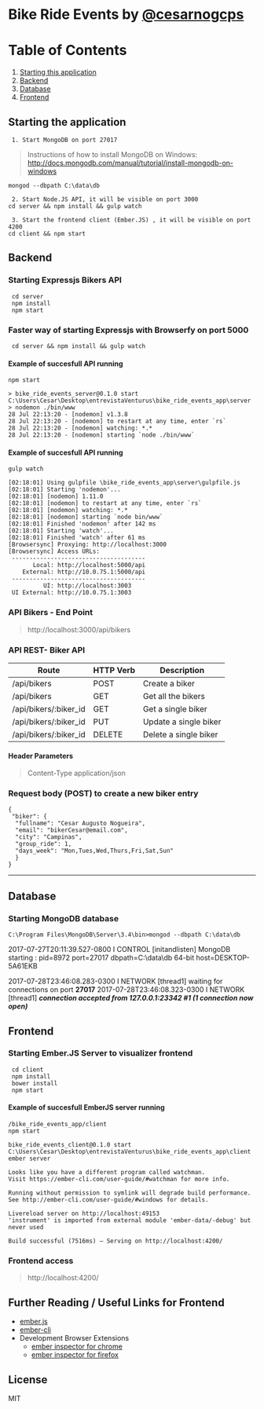 # Bike Ride Events by [@cesarnogcps](http://twitter.com/cesarnogcps)

# Table of Contents
1. [Starting this application](#starting-the-application)
2. [Backend](#backend)
3. [Database](#database)
4. [Frontend](#frontend)

## Starting the application
     1. Start MongoDB on port 27017 
>  Instructions of how to install MongoDB on Windows:
>  http://docs.mongodb.com/manual/tutorial/install-mongodb-on-windows 

	mongod --dbpath C:\data\db
     
     2. Start Node.JS API, it will be visible on port 3000
 	cd server && npm install && gulp watch
     
     3. Start the frontend client (Ember.JS) , it will be visible on port 4200
 	cd client && npm start

## Backend
### Starting Expressjs Bikers API

     cd server
     npm install  
     npm start

### Faster way of starting Expressjs with Browserfy on port 5000

     cd server && npm install && gulp watch
     

#### Example of succesfull API running

    npm start
    
    > bike_ride_events_server@0.1.0 start C:\Users\Cesar\Desktop\entrevistaVenturus\bike_ride_events_app\server
    > nodemon ./bin/www
    28 Jul 22:13:20 - [nodemon] v1.3.8
    28 Jul 22:13:20 - [nodemon] to restart at any time, enter `rs`
    28 Jul 22:13:20 - [nodemon] watching: *.*
    28 Jul 22:13:20 - [nodemon] starting `node ./bin/www`

#### Example of succesfull API running
    gulp watch

    [02:18:01] Using gulpfile \bike_ride_events_app\server\gulpfile.js
    [02:18:01] Starting 'nodemon'...
    [02:18:01] [nodemon] 1.11.0
    [02:18:01] [nodemon] to restart at any time, enter `rs`
    [02:18:01] [nodemon] watching: *.*
    [02:18:01] [nodemon] starting `node bin/www`
    [02:18:01] Finished 'nodemon' after 142 ms
    [02:18:01] Starting 'watch'...
    [02:18:01] Finished 'watch' after 61 ms
    [Browsersync] Proxying: http://localhost:3000
    [Browsersync] Access URLs:
     --------------------------------------
           Local: http://localhost:5000/api
        External: http://10.0.75.1:5000/api
     --------------------------------------
              UI: http://localhost:3003
     UI External: http://10.0.75.1:3003

### API Bikers - End Point
> http://localhost:3000/api/bikers

### API REST- Biker API 
 
Route | HTTP Verb | Description |
----- | ---- | ---- 
 /api/bikers | POST | Create a biker     |  
 /api/bikers | GET  | Get all the bikers |
 /api/bikers/:biker_id | GET | Get a single biker   |
 /api/bikers/:biker_id | PUT | Update a single biker    |
 /api/bikers/:biker_id | DELETE | Delete a single biker  |

#### Header Parameters
> Content-Type  application/json

### Request body (POST) to create a new biker entry
    {
     "biker": {
      "fullname": "Cesar Augusto Nogueira",
      "email": "bikerCesar@email.com",
      "city": "Campinas",
      "group_ride": 1,
      "days_week": "Mon,Tues,Wed,Thurs,Fri,Sat,Sun"
      }
    }

----------
## Database

### Starting MongoDB database

    C:\Program Files\MongoDB\Server\3.4\bin>mongod --dbpath C:\data\db

2017-07-27T20:11:39.527-0800 I CONTROL  [initandlisten] MongoDB starting : pid=8972 port=27017 dbpath=C:\data\db 64-bit host=DESKTOP-5A61EKB

2017-07-28T23:46:08.283-0300 I NETWORK  [thread1] waiting for connections on port **27017**
2017-07-28T23:46:08.323-0300 I NETWORK  [thread1] ***connection accepted from 127.0.0.1:23342 #1 (1 connection now open)***

## Frontend

### Starting Ember.JS Server to visualizer frontend

     cd client
     npm install  
     bower install
     npm start

#### Example of succesfull EmberJS server running

    /bike_ride_events_app/client
    npm start
    
    bike_ride_events_client@0.1.0 start C:\Users\Cesar\Desktop\entrevistaVenturus\bike_ride_events_app\client
    ember server
    
    Looks like you have a different program called watchman.
    Visit https://ember-cli.com/user-guide/#watchman for more info.
    
    Running without permission to symlink will degrade build performance.
    See http://ember-cli.com/user-guide/#windows for details.

    Livereload server on http://localhost:49153
    'instrument' is imported from external module 'ember-data/-debug' but never used
    
    Build successful (7516ms) – Serving on http://localhost:4200/

### Frontend access
> http://localhost:4200/

## Further Reading / Useful Links for Frontend
* [ember.js](http://emberjs.com/)
* [ember-cli](https://ember-cli.com/)
* Development Browser Extensions
  * [ember inspector for chrome](https://chrome.google.com/webstore/detail/ember-inspector/bmdblncegkenkacieihfhpjfppoconhi)
  * [ember inspector for firefox](https://addons.mozilla.org/en-US/firefox/addon/ember-inspector/)

License
-------

MIT
